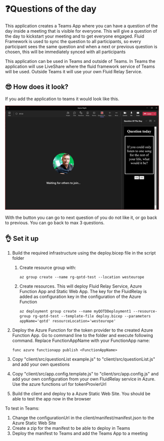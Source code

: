 # ❓Questions of the day

This application creates a Teams App where you can have a question of the day inside a meeting that is visible for everyone. This will give a question of the day to kickstart your meeting and to get everyone engaged. Fluid Framework is used to sync the question to all participants, so every participant sees the same question and when a next or previous question is chosen, this will be immediately synced with all participants

This application can be used in Teams and outside of Teams. In Teams the application will use LiveShare where the fluid framework service of Teams will be used. Outside Teams it will use your own Fluid Relay Service.

## 😎 How does it look?

If you add the application to teams it would look like this.

![Screenshot Question of the day](./images/QOTD.png)

With the button you can go to next question of you do not like it, or go back to previous. You can go back to max 3 questions.

## 👌 Set it up

1. Build the required infrastructure using the deploy.bicep file in the script folder
    1. Create resource group with:

        ``` code
        az group create --name rg-qotd-test --location westeurope
        ```

    1. Create resources. This will deploy Fluid Relay Service, Azure Function App and Static Web App. The key for the FluidRelay is added as configuration key in the configuration of the Azure Function

        ``` code
        az deployment group create --name myQOTDDeployment1 --resource-group rg-qotd-test --template-file deploy.bicep --parameters appName='qotd' resourceLocation='westeurope'
        ```

1. Deploy the Azure Function for the token provider to the created Azure Function App. Go to command line to the folder  and execute following command. Replace FunctionAppName with your FunctionApp name:

    ```code
    func azure functionapp publish <FunctionAppName>
    ```

1. Copy "client/src/questionList example.js" to "client/src/questionList.js" and add your own questions
1. Copy "client/src/app.config.template.js" to "client/src/app.config.js" and add your own configuration from your own FluidRelay service in Azure. Use the azure functions url for tokenProvierUrl
1. Build the client and deploy to a Azure Static Web Site. You should be able to test the app now in the browser

To test in Teams:

1. Change the configurationUrl in the client/manifest/manifest.json to the Azure Static Web Site
1. Create a zip for the manifest to be able to deploy in Teams
1. Deploy the manifest to Teams and add the Teams App to a meeting
